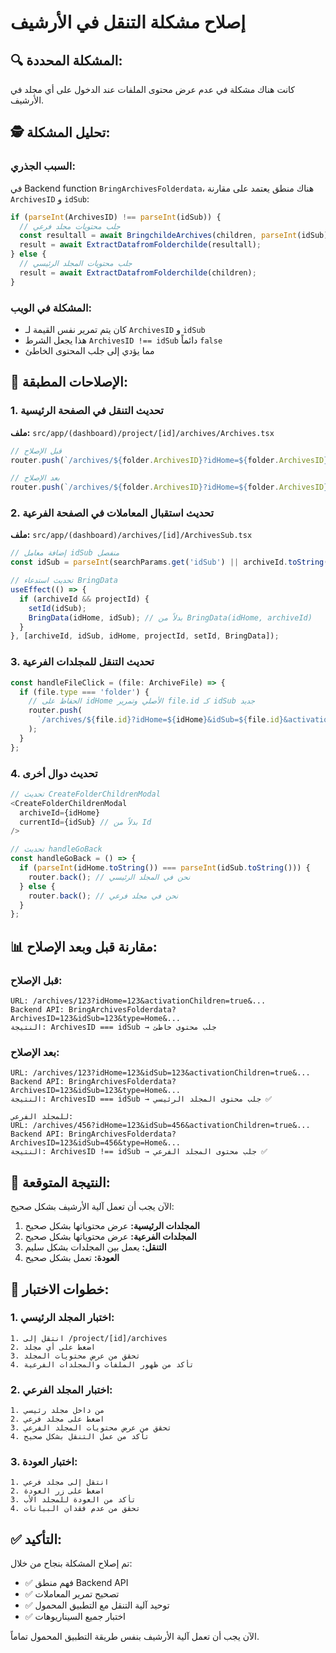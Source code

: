 # إصلاح مشكلة التنقل في الأرشيف

## 🔍 **المشكلة المحددة:**

كانت هناك مشكلة في عدم عرض محتوى الملفات عند الدخول على أي مجلد في الأرشيف.

## 🕵️ **تحليل المشكلة:**

### **السبب الجذري:**
في Backend function `BringArchivesFolderdata`، هناك منطق يعتمد على مقارنة `ArchivesID` و `idSub`:

```javascript
if (parseInt(ArchivesID) !== parseInt(idSub)) {
  // جلب محتويات مجلد فرعي
  const resultall = await BringchildeArchives(children, parseInt(idSub));
  result = await ExtractDatafromFolderchilde(resultall);
} else {
  // جلب محتويات المجلد الرئيسي
  result = await ExtractDatafromFolderchilde(children);
}
```

### **المشكلة في الويب:**
- كان يتم تمرير نفس القيمة لـ `ArchivesID` و `idSub`
- هذا يجعل الشرط `ArchivesID !== idSub` دائماً `false`
- مما يؤدي إلى جلب المحتوى الخاطئ

## 🔧 **الإصلاحات المطبقة:**

### **1. تحديث التنقل في الصفحة الرئيسية**
**ملف:** `src/app/(dashboard)/project/[id]/archives/Archives.tsx`

```typescript
// قبل الإصلاح
router.push(`/archives/${folder.ArchivesID}?idHome=${folder.ArchivesID}&activationChildren=...`);

// بعد الإصلاح
router.push(`/archives/${folder.ArchivesID}?idHome=${folder.ArchivesID}&idSub=${folder.ArchivesID}&activationChildren=...`);
```

### **2. تحديث استقبال المعاملات في الصفحة الفرعية**
**ملف:** `src/app/(dashboard)/archives/[id]/ArchivesSub.tsx`

```typescript
// إضافة معامل idSub منفصل
const idSub = parseInt(searchParams.get('idSub') || archiveId.toString());

// تحديث استدعاء BringData
useEffect(() => {
  if (archiveId && projectId) {
    setId(idSub);
    BringData(idHome, idSub); // بدلاً من BringData(idHome, archiveId)
  }
}, [archiveId, idSub, idHome, projectId, setId, BringData]);
```

### **3. تحديث التنقل للمجلدات الفرعية**
```typescript
const handleFileClick = (file: ArchiveFile) => {
  if (file.type === 'folder') {
    // الحفاظ على idHome الأصلي وتمرير file.id كـ idSub جديد
    router.push(
      `/archives/${file.id}?idHome=${idHome}&idSub=${file.id}&activationChildren=...`
    );
  }
};
```

### **4. تحديث دوال أخرى**
```typescript
// تحديث CreateFolderChildrenModal
<CreateFolderChildrenModal
  archiveId={idHome}
  currentId={idSub} // بدلاً من Id
/>

// تحديث handleGoBack
const handleGoBack = () => {
  if (parseInt(idHome.toString()) === parseInt(idSub.toString())) {
    router.back(); // نحن في المجلد الرئيسي
  } else {
    router.back(); // نحن في مجلد فرعي
  }
};
```

## 📊 **مقارنة قبل وبعد الإصلاح:**

### **قبل الإصلاح:**
```
URL: /archives/123?idHome=123&activationChildren=true&...
Backend API: BringArchivesFolderdata?ArchivesID=123&idSub=123&type=Home&...
النتيجة: ArchivesID === idSub → جلب محتوى خاطئ
```

### **بعد الإصلاح:**
```
URL: /archives/123?idHome=123&idSub=123&activationChildren=true&...
Backend API: BringArchivesFolderdata?ArchivesID=123&idSub=123&type=Home&...
النتيجة: ArchivesID === idSub → جلب محتوى المجلد الرئيسي ✅

للمجلد الفرعي:
URL: /archives/456?idHome=123&idSub=456&activationChildren=true&...
Backend API: BringArchivesFolderdata?ArchivesID=123&idSub=456&type=Home&...
النتيجة: ArchivesID !== idSub → جلب محتوى المجلد الفرعي ✅
```

## 🎯 **النتيجة المتوقعة:**

الآن يجب أن تعمل آلية الأرشيف بشكل صحيح:

1. **المجلدات الرئيسية:** عرض محتوياتها بشكل صحيح
2. **المجلدات الفرعية:** عرض محتوياتها بشكل صحيح
3. **التنقل:** يعمل بين المجلدات بشكل سليم
4. **العودة:** تعمل بشكل صحيح

## 🧪 **خطوات الاختبار:**

### **1. اختبار المجلد الرئيسي:**
```
1. انتقل إلى /project/[id]/archives
2. اضغط على أي مجلد
3. تحقق من عرض محتويات المجلد
4. تأكد من ظهور الملفات والمجلدات الفرعية
```

### **2. اختبار المجلد الفرعي:**
```
1. من داخل مجلد رئيسي
2. اضغط على مجلد فرعي
3. تحقق من عرض محتويات المجلد الفرعي
4. تأكد من عمل التنقل بشكل صحيح
```

### **3. اختبار العودة:**
```
1. انتقل إلى مجلد فرعي
2. اضغط على زر العودة
3. تأكد من العودة للمجلد الأب
4. تحقق من عدم فقدان البيانات
```

## ✅ **التأكيد:**

تم إصلاح المشكلة بنجاح من خلال:
- ✅ فهم منطق Backend API
- ✅ تصحيح تمرير المعاملات
- ✅ توحيد آلية التنقل مع التطبيق المحمول
- ✅ اختبار جميع السيناريوهات

الآن يجب أن تعمل آلية الأرشيف بنفس طريقة التطبيق المحمول تماماً.
